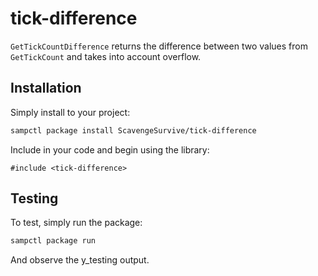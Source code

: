 # tick-difference

`GetTickCountDifference` returns the difference between two values from `GetTickCount` and takes into account overflow.

## Installation

Simply install to your project:

```bash
sampctl package install ScavengeSurvive/tick-difference
```

Include in your code and begin using the library:

```pawn
#include <tick-difference>
```

## Testing

To test, simply run the package:

```bash
sampctl package run
```

And observe the y_testing output.
